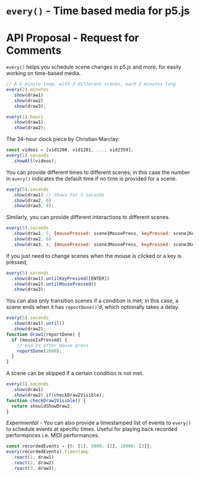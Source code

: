 # `every()` - Time based media for p5.js

# API Proposal - Request for Comments

`every()` helps you schedule scene changes in p5.js and more, for easily working on time-based media.

```javascript
// A 6 minute loop, with 3 different scenes, each 2 minutes long
every(2).minutes
  .show(draw1)
  .show(draw2)
  .show(draw3);
```
```javascript
every(1).hours
  .show(draw1)
  .show(draw2);
```

The 24-hour clock piece by Christian Marclay: 
```javascript
const videos = [vid1200, vid1201, ..., vid2359];
every(1).seconds
  .showAll(videos);
```

You can provide different times to different scenes; in this case the number in `every()` indicates the default time if no time is provided for a scene.

```javascript
every(5).seconds
  .show(draw1) // shows for 5 seconds
  .show(draw2, 6)
  .show(draw3, 4);
```

Similarly, you can provide different interactions to different scenes.

```javascript
every(5).seconds
  .show(draw1, 5, {mousePressed: scene1MousePress, keyPressed: scene1Keypress})
  .show(draw2, 6)
  .show(draw3, 4, {mousePressed: scene3MousePress, keyPressed: scene3Keypress});
```

If you just need to change scenes when the mouse is clicked or a key is pressed,

```javascript
every(5).seconds
  .show(draw1).untilKeyPressed([ENTER])
  .show(draw2).untilMousePressed()
  .show(draw3);
```

You can also only transition scenes if a condition is met; in this case, a scene ends when it has `reportDone()`'d, which optionally takes a delay.

```javascript
every(5).seconds
  .show(draw1).until()
  .show(draw2);
function draw1(reportDone) {
  if (mouseIsPressed) {
    // end 2s after mouse press
    reportDone(2000);
  }
}
```

A scene can be skipped if a certain condition is not met.

```javascript
every(5).seconds
  .show(draw1)
  .show(draw2).if(checkDraw2Visible);
function checkDraw2Visible() {
  return shouldShowDraw2;
}
```

*Experimental* - You can also provide a timestamped list of events to `every()` to schedule events at specific times. Useful for playing back recorded performances i.e. MIDI performances.

```javascript
const recordedEvents = {0: [1], 5000: [2], 10000: [3]};
every(recordedEvents).timestamp
  .react(1, draw1)
  .react(2, draw2)
  .react(3, draw3);
```
